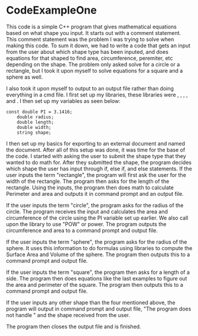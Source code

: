 # CodeExampleOne
This code is a simple C++ program that gives mathematical equations based on what shape you input. It starts out with a comment statement. This comment statement was the problem
I was trying to solve when making this code. To sum it down, we had to write a code that gets an input from the user about which shape type has been inputed, and does equations
for that shaped to find area, circumference, peremiter, etc depending on the shape. The problem only asked solve for a circle or a rectangle, but I took it upon myself to solve
equations for a square and a sphere as well.

I also took it upon myself to output to an output file rather than doing everything in a cmd file. I first set up my libraries, these libraries were <iostream>, <iomanip>,
<cmath>, <string>, and <fstream>. I then set up my variables as seen below:

  	const double PI = 3.1416;
		double radius;
		double length;
		double width;
		string shape;
 
  I then set up my basics for exporting to an external document and named the document. After all of this setup was done, it was time for the base of the code. I started with
  asking the user to submit the shape type that they wanted to do math for. After they submitted the shape, the program decides which shape the user has input through if, else
  if, and else statements. If the user inputs the term "rectangle", the program will first ask the user for the width of the rectangle. The program then asks for the length of the
  rectangle. Using the inputs, the program then does math to calculate Perimeter and area and outputs it in command prompt and an output file.
  
  If the user inputs the term "circle", the program asks for the radius of the circle. The program receives the input and calculates the area and circumference of the circle using
  the PI variable set up earlier. We also call upon the <cmath> library to use "POW" or power. The program outputs the circumference and area to a command prompt and output file.
  
  If the user inputs the term "sphere", the program asks for the radius of the sphere. It uses this information to do formulas using libraries to compute the Surface Area and
  Volume of the sphere. The program then outputs this to a command prompt and output file.
  
  If the user inputs the term "square", the program then asks for a length of a side. The program then does equations like the last examples to figure out the area and perimeter 
  of the square. The program then outputs this to a command prompt and output file.
  
  If the user inputs any other shape than the four mentioned above, the program will output in command prompt and output file, "The program does not handle " and the shape
  received from the user.
  
  The program then closes the output file and is finished.
  
